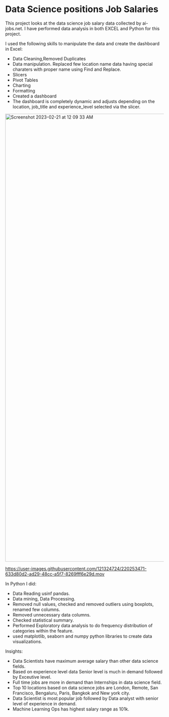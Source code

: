 # Data Science positions Job Salaries

This project looks at the data science job salary data collected by ai-jobs.net. I have performed data analysis in both EXCEL and Python for this project.

I used the following skills to manipulate the data and create the dashboard in Excel:
- Data Cleaning,Removed Duplicates
- Data manipulation. Replaced few location name data having special charaters with proper name using Find and Replace.
- Slicers
- Pivot Tables
- Charting
- Formatting
- Created a dashboard
- The dashboard is completely dynamic and adjusts depending on the location, job_title and experience_level selected via the slicer.

<img width="1426" alt="Screenshot 2023-02-21 at 12 09 33 AM" src="https://user-images.githubusercontent.com/121324724/220253198-7bfb7c58-eb50-4183-8f06-42a633965fe5.png">




https://user-images.githubusercontent.com/121324724/220253471-633d80d2-ad29-48cc-a5f7-8269fff6e29d.mov


In Python I did:
- Data Reading usinf pandas.
- Data mining, Data Processing.
- Removed null values, checked and removed outliers using boxplots, renamed few columns. 
- Removed unnecessary data columns.
- Checked statistical summary.
- Performed Exploratory data analysis to do frequency distribution of categories within the feature.
- used matplotlib, seaborn and numpy python libraries to create data visualizations.


Insights:
-  Data Scientists have maximum average  salary than other data science fields. 
- Based on experience level data Senior level is much in demand followed by Exceutive level.
- Full time jobs are more in demand than Internships in data science field.
- Top 10 locations based on data science jobs are London, Remote, San Francisco, Bengaluru, Paris, Bangkok and New york city.
- Data Scientist is most popular job followed by Data analyst with senior level of experience in demand.
- Machine Learning Ops has highest salary range as 101k.



